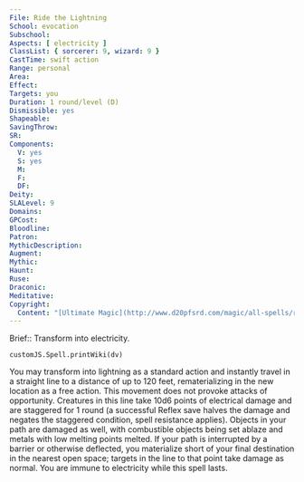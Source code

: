 ```yaml
---
File: Ride the Lightning
School: evocation
Subschool: 
Aspects: [ electricity ]
ClassList: { sorcerer: 9, wizard: 9 }
CastTime: swift action
Range: personal
Area: 
Effect: 
Targets: you
Duration: 1 round/level (D)
Dismissible: yes
Shapeable: 
SavingThrow: 
SR: 
Components:
  V: yes
  S: yes
  M: 
  F: 
  DF: 
Deity: 
SLALevel: 9
Domains: 
GPCost: 
Bloodline: 
Patron: 
MythicDescription: 
Augment: 
Mythic: 
Haunt: 
Ruse: 
Draconic: 
Meditative: 
Copyright:
  Content: "[Ultimate Magic](http://www.d20pfsrd.com/magic/all-spells/r/ride-the-lightning)"
---
```

Brief:: Transform into electricity.

```dataviewjs
customJS.Spell.printWiki(dv)
```

You may transform into lightning as a standard action and instantly travel in a straight line to a distance of up to 120 feet, rematerializing in the new location as a free action. This movement does not provoke attacks of opportunity. Creatures in this line take 10d6 points of electrical damage and are staggered for 1 round (a successful Reflex save halves the damage and negates the staggered condition, spell resistance applies).  Objects in your path are damaged as well, with combustible objects being set ablaze and metals with low melting points melted. If your path is interrupted by a barrier or otherwise deflected, you materialize short of your final destination in the nearest open space; targets in the line to that point take damage as normal. You are immune to electricity while this spell lasts.
